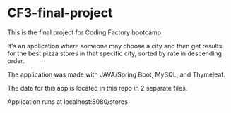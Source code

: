 # CF3-final-project

This is the final project for Coding Factory bootcamp.

It's an application where someone may choose a city and then get results for the best pizza stores in that specific city, sorted by rate in descending order.

The application was made with JAVA/Spring Boot, MySQL, and Thymeleaf.

The data for this app is located in this repo in 2 separate files.

Application runs at localhost:8080/stores
